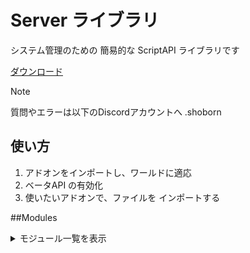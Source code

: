 # Server ライブラリ

システム管理のための 簡易的な ScriptAPI ライブラリです

[ダウンロード](https://github.com/haya-to8810/Server/releases/download/minecraft/server.js)

> [!NOTE]
> 質問やエラーは以下のDiscordアカウントへ
> .shoborn

## 使い方
1. アドオンをインポートし、ワールドに適応
2. ベータAPI の有効化
3. 使いたいアドオンで、ファイルを インポートする
 
##Modules
<details><summary><bold>モジュール一覧を表示</bold></summary>

- tick
  ファイルが読み込まれてからの経過Tick数
  
- TPS
  サーバーのTick Per Second
  
- runInterval
  処理を指定時間ごとに繰り返します
  
- runTimeout
  経過時間後に処理を実行します
  
- runJob
  ジェネレーターを指定時間ごとに進めます

- runIntervalJob
  ジェネレーターを指定時間ごとに進め、
  処理が終わると最初から再実行されます

- clearRun
  登録されている処理を削除します
  
- stop
  特定のグループIDの処理 または 全体の処理 を一時停止します

- start
  特定のグループIDの処理 または 全体の処理 を再開します
